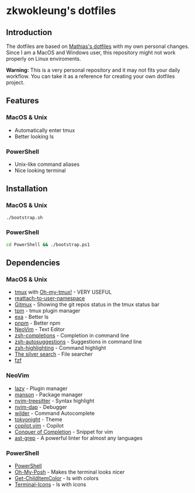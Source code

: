 # zkwokleung's dotfiles

## Introduction

The dotfiles are based on [Mathias's dotfiles](https://github.com/mathiasbynens/dotfiles) with my own personal changes. Since I am a MacOS and Windows user, this repository might not work properly on Linux enviroments.

**Warning:** This is a very personal repository and it may not fits your daily workflow. You can take it as a reference for creating your own dotfiles project.

## Features

### MacOS & Unix

-   Automatically enter tmux
-   Better looking ls

### PowerShell

-   Unix-like command aliases
-   Nice looking terminal

## Installation

### MacOS & Unix

```bash
./bootstrap.sh
```

### PowerShell

```bash
cd PowerShell && ./bootstrap.ps1
```

## Dependencies

### MacOS & Unix

-   [tmux](https://github.com/tmux/tmux/wiki) with [Oh-my-tmux!](https://github.com/gpakosz/.tmux) - VERY USEFUL
-   [reattach-to-user-namespace](https://github.com/ChrisJohnsen/tmux-MacOSX-pasteboard)
-   [Gitmux](https://github.com/arl/gitmux) - Showing the git repos status in the tmux status bar
-   [tpm](https://github.com/tmux-plugins/tpm) - tmux plugin manager
-   [exa](https://github.com/ogham/exa) - Better ls
-   [pnpm](https://github.com/pnpm/pnpm) - Better npm
-   [NeoVim](https://github.com/neovim/neovim) - Text Editor
-   [zsh-completions](https://github.com/zsh-users/zsh-completions) - Completion in command line
-   [zsh-autosuggestions](https://github.com/zsh-users/zsh-autosuggestions/tree/master) - Suggestions in command line
-   [zsh-highlighting](https://github.com/zsh-users/zsh-syntax-highlighting/tree/master) - Command highlight
-   [The silver search](https://github.com/ggreer/the_silver_searcher) - File searcher
-   [fzf](https://github.com/junegunn/fzf)

### NeoVim

-   [lazy](https://github.com/folke/lazy.nvim) - Plugin manager
-   [manson](https://github.com/williamboman/mason.nvim) - Package manager
-   [nvim-treesitter](https://github.com/nvim-treesitter/nvim-treesitter) - Syntax highlight
-   [nvim-dap](https://github.com/rcarriga/nvim-dap-ui) - Debugger
-   [wilder](https://github.com/gelguy/wilder.nvim) - Command Autocomplete
-   [tokyonight](https://github.com/folke/tokyonight.nvim) - Theme
-   [copilot.vim](https://github.com/github/copilot.vim) - Copilot
-   [Conquer of Completion](https://github.com/neoclide/coc.nvim) - Snippet for vim
-   [ast-grep](https://github.com/ast-grep/ast-grep) - A powerful linter for almost any languages

### PowerShell

-   [PowerShell](https://apps.microsoft.com/detail/9MZ1SNWT0N5D)
-   [Oh-My-Posh](https://github.com/JanDeDobbeleer/oh-my-posh) - Makes the terminal looks nicer
-   [Get-ChildItemColor](https://github.com/joonro/Get-ChildItemColor) - ls with colors
-   [Terminal-Icons](https://github.com/devblackops/Terminal-Icons) - ls with icons
